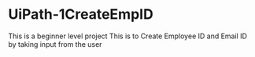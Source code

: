 # UiPath-1CreateEmpID
This is a beginner level project
This is to Create Employee ID and Email ID by taking input from the user
